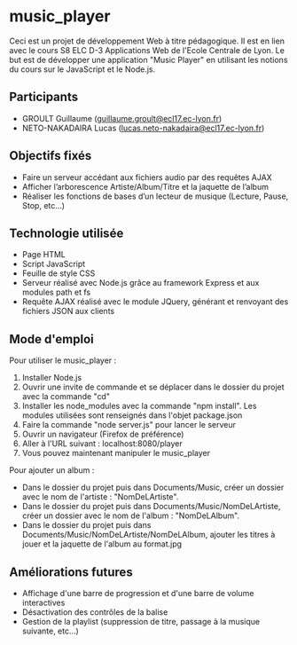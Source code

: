 # music_player

Ceci est un projet de développement Web à titre pédagogique. Il est en lien avec le cours S8 ELC D-3 Applications Web de l'Ecole Centrale de Lyon. Le but est de développer une application "Music Player" en utilisant les notions du cours sur le JavaScript et le Node.js.

## Participants

- GROULT Guillaume (guillaume.groult@ecl17.ec-lyon.fr)
- NETO-NAKADAIRA Lucas (lucas.neto-nakadaira@ecl17.ec-lyon.fr)

## Objectifs fixés

- Faire un serveur accédant aux fichiers audio par des requêtes AJAX
- Afficher l’arborescence Artiste/Album/Titre et la jaquette de l’album
- Réaliser les fonctions de bases d’un lecteur de musique (Lecture, Pause, Stop, etc...)

## Technologie utilisée


- Page HTML
- Script JavaScript
- Feuille de style CSS
- Serveur réalisé avec Node.js grâce au framework Express et aux modules path et fs
- Requête AJAX réalisé avec le module JQuery, générant et renvoyant des fichiers JSON aux clients

## Mode d'emploi 

Pour utiliser le music_player :
1. Installer Node.js
2. Ouvrir une invite de commande et se déplacer dans le dossier du projet avec la commande "cd"
3. Installer les node_modules avec la commande "npm install". Les modules utilisées sont renseignés dans l'objet package.json
4. Faire la commande "node server.js" pour lancer le serveur
5. Ouvrir un navigateur (Firefox de préférence)
6. Aller à l'URL suivant : localhost:8080/player
7. Vous pouvez maintenant manipuler le music_player

Pour ajouter un album :
- Dans le dossier du projet puis dans Documents/Music, créer un dossier avec le nom de l'artiste : "NomDeLArtiste".
- Dans le dossier du projet puis dans Documents/Music/NomDeLArtiste, créer un dossier avec le nom de l'album : "NomDeLAlbum".
- Dans le dossier du projet puis dans Documents/Music/NomDeLArtiste/NomDeLAlbum, ajouter les titres à jouer et la jaquette de l'album au format.jpg

## Améliorations futures

- Affichage d'une barre de progression et d'une barre de volume interactives
- Désactivation des contrôles de la balise <audio>
- Gestion de la playlist (suppression de titre, passage à la musique suivante, etc...)
